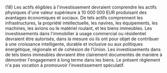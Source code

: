 (18) Les actifs éligibles à l'investissement devraient comprendre les actifs physiques d'une valeur supérieure à 10 000 000 EUR produisant des avantages économiques et sociaux. De tels actifs comprennent les infrastructures, la propriété intellectuelle, les navires, les équipements, les machines, les avions ou le matériel roulant, et les biens immeubles. Les investissements dans l'immobilier à usage commercial ou résidentiel devraient être autorisés, dans la mesure où ils ont pour objet de contribuer à une croissance intelligente, durable et inclusive ou aux politiques énergétique, régionale et de cohésion de l'Union. Les investissements dans de tels biens immeubles devraient être clairement documentés de manière à démontrer l'engagement à long terme dans les biens. Le présent règlement n'a pas vocation à promouvoir l'investissement spéculatif.